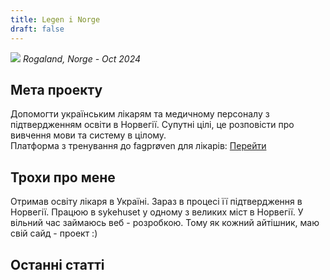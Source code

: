 ```yaml
---
title: Legen i Norge
draft: false
---
```


![](/img/index/photo_2024-11-17_20-19-47.jpg)
*Rogaland, Norge - Oct 2024*

## Мета проекту

Допомогти українським лікарям та медичному персоналу з підтвердженням освіти в Норвегії.
Супутні цілі, це розповісти про вивчення мови та систему в цілому.\
Платформа з тренування до fagprøven для лікарів: [Перейти](https://fagproven.norgelege.com/)

## Трохи про мене

Отримав освіту лікаря в Україні. Зараз в процесі її підтвердження в Норвегії. Працюю в sykehuset у одному з великих міст в Норвегії. У вільний час займаюсь веб - розробкою. Тому як кожний айтішник, маю свій сайд - проект :)

## Останні статті
